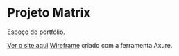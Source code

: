# Projeto Matrix
Esboço do portfólio.

[Ver o site aqui](https://joicepaz.github.io/projeto-matrix/)
[Wireframe](http://zelde0.axshare.com) criado com a ferramenta Axure.
